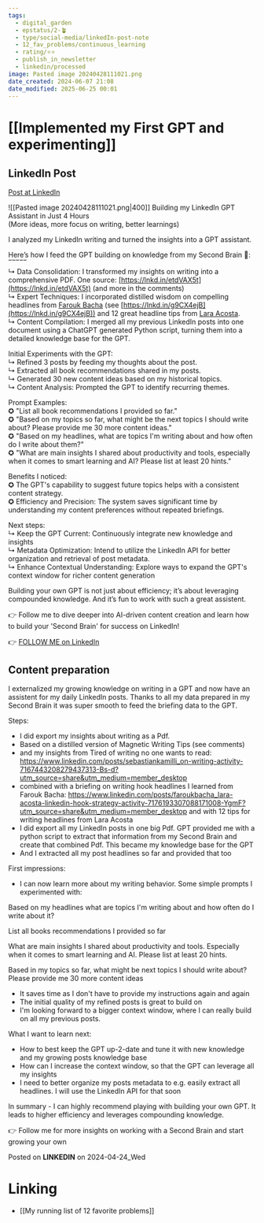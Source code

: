 ```yaml
---
tags:
  - digital_garden
  - epstatus/2-🪴
  - type/social-media/linkedIn-post-note
  - 12_fav_problems/continuous_learning
  - rating/⭐️⭐️
  - publish_in_newsletter
  - linkedin/processed
image: Pasted image 20240428111021.png
date_created: 2024-06-07 21:08
date_modified: 2025-06-25 00:01
---
```

# [[Implemented my First GPT and experimenting]]

## LinkedIn Post

[Post at LinkedIn](https://www.linkedin.com/posts/sebastiankamilli_building-my-linkedin-gpt-assistant-in-just-activity-7188793790793420800-xC7y?utm_source=share&utm_medium=member_desktop)

![[Pasted image 20240428111021.png|400]]
Building my LinkedIn GPT Assistant in Just 4 Hours  
(More ideas, more focus on writing, better learnings)  
  
I analyzed my LinkedIn writing and turned the insights into a GPT assistant.  
  
Here’s how I feed the GPT building on knowledge from my Second Brain 🧠:  
‾‾‾‾‾  
↳ Data Consolidation: I transformed my insights on writing into a comprehensive PDF. One source: [https://lnkd.in/etdVAX5t](https://lnkd.in/etdVAX5t) (and more in the comments)  
↳ Expert Techniques: I incorporated distilled wisdom on compelling headlines from [](https://www.linkedin.com/in/ACoAABclmtIBHAAZrelpMgO7x8XC7gFO8dzuQeQ)[Farouk Bacha](https://www.linkedin.com/in/faroukbacha/) (see [https://lnkd.in/g9CX4ejB](https://lnkd.in/g9CX4ejB)) and 12 great headline tips from [](https://www.linkedin.com/in/ACoAADf4bgUB_SYYxrCCxXN6bqAhLp0S6YOWpWU)[Lara Acosta](https://www.linkedin.com/in/laraacostar/).  
↳ Content Compilation: I merged all my previous LinkedIn posts into one document using a ChatGPT generated Python script, turning them into a detailed knowledge base for the GPT.  
  
Initial Experiments with the GPT:  
↳ Refined 3 posts by feeding my thoughts about the post.  
↳ Extracted all book recommendations shared in my posts.  
↳ Generated 30 new content ideas based on my historical topics.  
↳ Content Analysis: Prompted the GPT to identify recurring themes.  
  
Prompt Examples:  
✪ "List all book recommendations I provided so far."  
✪ "Based on my topics so far, what might be the next topics I should write about? Please provide me 30 more content ideas."  
✪ "Based on my headlines, what are topics I'm writing about and how often do I write about them?"  
✪ "What are main insights I shared about productivity and tools, especially when it comes to smart learning and AI? Please list at least 20 hints."  

Benefits I noticed:  
✪ The GPT's capability to suggest future topics helps with a consistent content strategy.  
✪ Efficiency and Precision: The system saves significant time by understanding my content preferences without repeated briefings.  
  
Next steps:  
↳ Keep the GPT Current: Continuously integrate new knowledge and insights  
↳ Metadata Optimization: Intend to utilize the LinkedIn API for better organization and retrieval of post metadata.  
↳ Enhance Contextual Understanding: Explore ways to expand the GPT's context window for richer content generation  
  
Building your own GPT is not just about efficiency; it’s about leveraging compounded knowledge. And it’s fun to work with such a great assistent.  
  
👉 Follow me to dive deeper into AI-driven content creation and learn how to build your 'Second Brain' for success on LinkedIn!

👉 [FOLLOW ME on LinkedIn](https://www.linkedin.com/comm/mynetwork/discovery-see-all?usecase=PEOPLE_FOLLOWS&followMember=sebastiankamilli)

## Content preparation

I externalized my growing knowledge on writing in a GPT and now have an assistent for my daily LinkedIn posts. Thanks to  all my data prepared in my Second Brain it was super smooth to feed the briefing data to the GPT. 

Steps:
+ I did export my insights about writing as a Pdf. 
+ Based on a distilled version of Magnetic Writing Tips (see comments)
+ and my insights from Tired of writing no one wants to read: https://www.linkedin.com/posts/sebastiankamilli_on-writing-activity-7167443208279437313-Bs-d?utm_source=share&utm_medium=member_desktop
+ combined with a briefing on writing hook headlines I learned from Farouk Bacha: https://www.linkedin.com/posts/faroukbacha_lara-acosta-linkedin-hook-strategy-activity-7176193307088171008-YgmF?utm_source=share&utm_medium=member_desktop and with 12 tips for writing headlines from Lara Acosta
+ I did export all my LinkedIn posts in one big Pdf. GPT provided me with a python script to extract that information from my Second Brain and create that combined Pdf. This became my knowledge base for the GPT 
+ And I extracted all my post headlines so far and provided that too

First impressions:
+ I can now learn more about my writing behavior. Some simple prompts I experimented with:

Based on my headlines what are topics I'm writing about and how often do I write about it?

List all books recommendations I provided so far

What are main insights I shared about productivity and tools. Especially when it comes to smart learning and AI. Please list at least 20 hints.

Based in my topics so far, what might be next topics I should write about? Please provide me 30 more content ideas

+ It saves time as I don't have to provide my instructions again and again
+ The initial quality of my refined posts is great to build on
+ I'm looking forward to a bigger context window, where I can really build on all my previous posts. 

What I want to learn next:
+ How to best keep the GPT up-2-date and tune it with new knowledge and my growing posts knowledge base
+ How can I increase the context window, so that the GPT can leverage all my insights
+ I need to better organize my posts metadata to e.g. easily extract all headlines. I will use the LinkedIn API for that soon

In summary - I can highly recommend playing with building your own GPT. It leads to higher efficiency and leverages compounding knowledge.

👉 Follow me for more insights on working with a Second Brain and start growing your own

Posted on **LINKEDIN** on 2024-04-24_Wed

# Linking

+ [[My running list of 12 favorite problems]]
